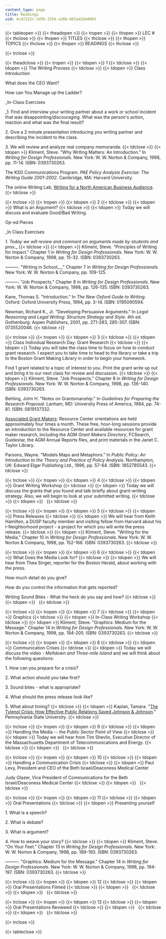 ```yaml
---
content_type: page
title: Readings
uid: 4cd7222c-2d3b-1556-a26b-6b5ad2de8803
---
```


{{< tableopen >}}
{{< theadopen >}}
{{< tropen >}}
{{< thopen >}}
LEC #
{{< thclose >}}
{{< thopen >}}
TITLES
{{< thclose >}}
{{< thopen >}}
TOPICS
{{< thclose >}}
{{< thopen >}}
READINGS
{{< thclose >}}

{{< trclose >}}

{{< theadclose >}}
{{< tropen >}}
{{< tdopen >}}
1
{{< tdclose >}}
{{< tdopen >}}
The Writing Process
{{< tdclose >}}
{{< tdopen >}}
Class Introduction  
  
What does the CEO Want?  
  
How can You Manage up the Ladder?  
  
_In-Class Exercises  
  
_1\. Find and interview your writing partner about a work or school incident that was disappointing/discouraging. What was the person's action, reaction and what was the final result?  
  
2\. Give a 2 minute presentation introducing you writing partner and describing the incident to the class.  
  
3\. We will review and analyze real company memoranda.
{{< tdclose >}}
{{< tdopen >}}
Kliment, Steve. "Why Writing Matters: An Introduction." In _Writing for Design Professionals._ New York: W. W. Norton & Company, 1998, pp. 11-14. ISBN: 0393730263.  
  
The KSG Communications Program. _PAE Policy Analysis Exercise: The Writing Guide 2001-2002._ Cambridge, MA: Harvard University.  
  
The online Writing Lab, [Writing for a North American Business Audience](http://owl.english.purdue.edu/handouts/pw/p_ameraudience.html).
{{< tdclose >}}

{{< trclose >}}
{{< tropen >}}
{{< tdopen >}}
2
{{< tdclose >}}
{{< tdopen >}}
What is an Argument?
{{< tdclose >}}
{{< tdopen >}}
Today we will discuss and evaluate Good/Bad Writing.  
  
Op-ed Pieces  
  
_In Class Exercises  
  
_1\. Today we will review and comment on arguments made by students and pros_._
{{< tdclose >}}
{{< tdopen >}}
Kliment, Steve. "Principles of Writing for Impact." Chapter 1 in _Writing for Design Professionals._ New York: W. W. Norton & Company, 1998, pp. 15-32. ISBN: 0393730263.  
  
———. "Writing in School_._" Chapter 7 in _Writing for Design Professionals._ New York: W. W. Norton & Company, pp. 109-125.  
  
———. "Job Prospects." Chapter 8 in _Writing for Design Professionals._ New York: W. W. Norton & Company, 1998, pp. 126-135. ISBN: 0393730263.  
  
  
Kane, Thomas S. "Introduction." In _The New Oxford Guide to Writing._ Oxford: Oxford University Press, 1994, pp. 3-14. ISBN: 0195090594.  
  
Newman, Richard K., Jr. "Developing Persuasive Arguments." In _Legal Reasoning and Legal Writing: Structure Strategy and Style._ 4th ed. Gothenburg: Aspen Publishers, 2001, pp. 271-283, 285-307. ISBN: 0735520046.
{{< tdclose >}}

{{< trclose >}}
{{< tropen >}}
{{< tdopen >}}
3
{{< tdclose >}}
{{< tdopen >}}
Class Individual Research Day: Grant Research
{{< tdclose >}}
{{< tdopen >}}
Today you will take the class time to focus on how to conduct grant research. I expect you to take time to head to the library or take a trip to the Boston Grant Making Library in order to begin your homework.  
  
Find 1 grant related to a topic of interest to you. Print the grant write up out and bring it to our next class for review and discussion.
{{< tdclose >}}
{{< tdopen >}}
Kliment, Steve. "Job Prospects." Chapter 8 in _Writing for Design Professionals_. New York: W. W. Norton & Company, 1998, pp. 136-140. ISBN: 0393730263.  
  
Behling, John H. "Notes on Grantsmanship." In _Guidelines for Preparing the Research Proposal._ Lanham, MD: University Press of America, 1984, pp. 74-81. ISBN: 0819137332.  
  
[Associated Grant Makers](http://www.agmconnect.org/): Resource Center orientations are held approximately four times a month. These free, hour-long sessions provide an introduction to the Resource Center and available resources for grant maker research, including the AGM _Grant Makers Directory_, FCSearch, Guidestar, the AGM Annual Reports files, and print materials in the Janet C. Taylor Library.  
  
Parsons, Wayne. "Models Maps and Metaphors." In _Public Policy: An Introduction to the Theory and Practice of Policy Analysis._ Northampton, UK: Edward Elgar Publishing Ltd., 1996, pp. 57-64. ISBN: 1852785543.
{{< tdclose >}}

{{< trclose >}}
{{< tropen >}}
{{< tdopen >}}
4
{{< tdclose >}}
{{< tdopen >}}
Grant Writing Workshop
{{< tdclose >}}
{{< tdopen >}}
Today we will discuss the grants that you found and talk briefly about grant-writing strategy. Also, we will begin to look at your submitted writing.
{{< tdclose >}}
{{< tdopen >}}
 
{{< tdclose >}}

{{< trclose >}}
{{< tropen >}}
{{< tdopen >}}
5
{{< tdclose >}}
{{< tdopen >}}
Press Releases
{{< tdclose >}}
{{< tdopen >}}
We will hear from Keith Hamilton, a DUSP faculty member and visiting fellow from Harvard about his I-Neighborhood project - a project for which you will write the press release.
{{< tdclose >}}
{{< tdopen >}}
Kliment, Steve. "Writing for the Media." Chapter 10 in _Writing for Design Professionals_. New York: W. W. Norton & Company, 1998, pp. 152-168. ISBN: 0393730263.
{{< tdclose >}}

{{< trclose >}}
{{< tropen >}}
{{< tdopen >}}
6
{{< tdclose >}}
{{< tdopen >}}
What Does the Media Look for?
{{< tdclose >}}
{{< tdopen >}}
We will hear from Thea Singer, reporter for the Boston Herald, about working with the press.  
  
How much detail do you give?  
  
How do you control the information that gets reported?  
  
Writing Sound Bites - What the heck do you say and how?
{{< tdclose >}}
{{< tdopen >}}
 
{{< tdclose >}}

{{< trclose >}}
{{< tropen >}}
{{< tdopen >}}
7
{{< tdclose >}}
{{< tdopen >}}
Graphics
{{< tdclose >}}
{{< tdopen >}}
In-Class Writing Workshop
{{< tdclose >}}
{{< tdopen >}}
Kliment, Steve. "Graphics: Medium for the Message." Chapter 14 in _Writing for Design Professionals_. New York: W. W. Norton & Company, 1998, pp. 194-205. ISBN: 0393730263.
{{< tdclose >}}

{{< trclose >}}
{{< tropen >}}
{{< tdopen >}}
8
{{< tdclose >}}
{{< tdopen >}}
Communication Crises
{{< tdclose >}}
{{< tdopen >}}
Today we will discuss the video - _Meltdown and Three-mile Island_ and we will think about the following questions:  
  
1\. How can you prepare for a crisis?  
  
2\. What action should you take first?  
  
3\. Sound bites - what is appropriate?  
  
4\. What should the press release look like?  
  
5\. What about timing?
{{< tdclose >}}
{{< tdopen >}}
Kaplan, Tamara. "[The Tylenol Crisis: How Effective Public Relations Saved Johnson & Johnson](https://studylib.net/doc/15994752/the-tylenol-crisis--how-effective-public-relations-saved-...)." Pennsylvania State University.
{{< tdclose >}}

{{< trclose >}}
{{< tropen >}}
{{< tdopen >}}
9
{{< tdclose >}}
{{< tdopen >}}
Handling the Media -- the Public Sector Point of View
{{< tdclose >}}
{{< tdopen >}}
Today we will hear from Tim Shevlin, Executive Director of the Massachusetts Department of Telecommunications and Energy.
{{< tdclose >}}
{{< tdopen >}}
 
{{< tdclose >}}

{{< trclose >}}
{{< tropen >}}
{{< tdopen >}}
10
{{< tdclose >}}
{{< tdopen >}}
Handling a Communication Crisis
{{< tdclose >}}
{{< tdopen >}}
Paul Levy, President and CEO of the Beth Israel/Deaconess Medical Center  
  
Judy Glazer, Vice President of Communications for the Beth Israel/Deaconess Medical Center
{{< tdclose >}}
{{< tdopen >}}
 
{{< tdclose >}}

{{< trclose >}}
{{< tropen >}}
{{< tdopen >}}
11
{{< tdclose >}}
{{< tdopen >}}
Oral Presentations
{{< tdclose >}}
{{< tdopen >}}
Presenting yourself  
  
1\. What is a speech?  
  
2\. What is debate?  
  
3\. What is argument?  
  
4\. How to weave your story?
{{< tdclose >}}
{{< tdopen >}}
Kliment, Steve. "On Your Feet." Chapter 13 in _Writing for Design Professionals_. New York: W. W. Norton & Company, 1998, pp. 189-193. ISBN: 0393730263.  
  
———. "Graphics: Medium for the Message." Chapter 14 in _Writing for Design Professionals_. New York: W. W. Norton & Company, 1998, pp. 194-197. ISBN: 0393730263.
{{< tdclose >}}

{{< trclose >}}
{{< tropen >}}
{{< tdopen >}}
12
{{< tdclose >}}
{{< tdopen >}}
Oral Presentations Filmed
{{< tdclose >}}
{{< tdopen >}}
 
{{< tdclose >}}
{{< tdopen >}}
 
{{< tdclose >}}

{{< trclose >}}
{{< tropen >}}
{{< tdopen >}}
13
{{< tdclose >}}
{{< tdopen >}}
Oral Presentations Reviewed
{{< tdclose >}}
{{< tdopen >}}
 
{{< tdclose >}}
{{< tdopen >}}
 
{{< tdclose >}}

{{< trclose >}}

{{< tableclose >}}